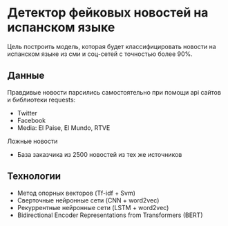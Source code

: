# Детектор фейковых новостей на испанском языке

Цель построить модель, которая будет классифицировать новости на испанском языке из сми и соц-сетей с точностью более 90%.

## Данные 

Правдивые новости парсились самостоятельно при помощи api сайтов и библиотеки requests: 
* Twitter 
* Facebook 
* Media: El Paise, El Mundo, RTVE

Ложные новости 
* База заказчика из 2500 новостей из тех же источников

## Технологии

* Метод опорных векторов (Tf-idf + Svm)
* Сверточные нейронные сети (CNN + word2vec)
* Рекуррентные нейронные сети (LSTM + word2vec)
* Bidirectional Encoder Representations from Transformers (BERT) 

